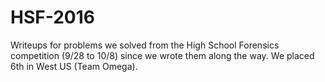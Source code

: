 # HSF-2016
Writeups for problems we solved from the High School Forensics competition (9/28 to 10/8) since we wrote them along the way. We placed 6th in West US (Team Omega).
